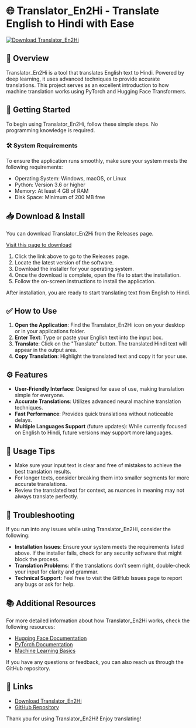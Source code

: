 # 🌐 Translator_En2Hi - Translate English to Hindi with Ease

[![Download Translator_En2Hi](https://img.shields.io/badge/Download-Translator_En2Hi-blue.svg)](https://github.com/dasdarshan7/Translator_En2Hi/releases)

## 📖 Overview

Translator_En2Hi is a tool that translates English text to Hindi. Powered by deep learning, it uses advanced techniques to provide accurate translations. This project serves as an excellent introduction to how machine translation works using PyTorch and Hugging Face Transformers.

## 🚀 Getting Started

To begin using Translator_En2Hi, follow these simple steps. No programming knowledge is required.

### 🛠️ System Requirements

To ensure the application runs smoothly, make sure your system meets the following requirements:

- Operating System: Windows, macOS, or Linux
- Python: Version 3.6 or higher
- Memory: At least 4 GB of RAM
- Disk Space: Minimum of 200 MB free

## 📥 Download & Install

You can download Translator_En2Hi from the Releases page. 

[Visit this page to download](https://github.com/dasdarshan7/Translator_En2Hi/releases)

1. Click the link above to go to the Releases page.
2. Locate the latest version of the software.
3. Download the installer for your operating system.
4. Once the download is complete, open the file to start the installation.
5. Follow the on-screen instructions to install the application.

After installation, you are ready to start translating text from English to Hindi.

## ✅ How to Use

1. **Open the Application**: Find the Translator_En2Hi icon on your desktop or in your applications folder.
2. **Enter Text**: Type or paste your English text into the input box.
3. **Translate**: Click on the "Translate" button. The translated Hindi text will appear in the output area.
4. **Copy Translation**: Highlight the translated text and copy it for your use.

## ⚙️ Features

- **User-Friendly Interface**: Designed for ease of use, making translation simple for everyone.
- **Accurate Translations**: Utilizes advanced neural machine translation techniques.
- **Fast Performance**: Provides quick translations without noticeable delays.
- **Multiple Languages Support** (future updates): While currently focused on English to Hindi, future versions may support more languages.

## 📝 Usage Tips

- Make sure your input text is clear and free of mistakes to achieve the best translation results.
- For longer texts, consider breaking them into smaller segments for more accurate translations.
- Review the translated text for context, as nuances in meaning may not always translate perfectly.

## 🚧 Troubleshooting

If you run into any issues while using Translator_En2Hi, consider the following:

- **Installation Issues**: Ensure your system meets the requirements listed above. If the installer fails, check for any security software that might block the process.
- **Translation Problems**: If the translations don’t seem right, double-check your input for clarity and grammar.
- **Technical Support**: Feel free to visit the GitHub Issues page to report any bugs or ask for help.

## 📚 Additional Resources

For more detailed information about how Translator_En2Hi works, check the following resources:

- [Hugging Face Documentation](https://huggingface.co/docs)
- [PyTorch Documentation](https://pytorch.org/docs/stable/index.html)
- [Machine Learning Basics](https://www.coursera.org/learn/machine-learning)

If you have any questions or feedback, you can also reach us through the GitHub repository.

## 🔗 Links

- [Download Translator_En2Hi](https://github.com/dasdarshan7/Translator_En2Hi/releases) 
- [GitHub Repository](https://github.com/dasdarshan7/Translator_En2Hi)

Thank you for using Translator_En2Hi! Enjoy translating!